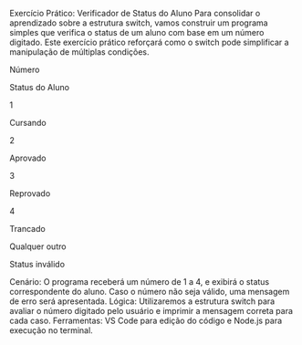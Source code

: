 Exercício Prático: Verificador de Status do Aluno
Para consolidar o aprendizado sobre a estrutura switch, vamos construir um programa simples que verifica o status de um aluno com base em um número digitado. Este exercício prático reforçará como o switch pode simplificar a manipulação de múltiplas condições.

Número

Status do Aluno

1

Cursando

2

Aprovado

3

Reprovado

4

Trancado

Qualquer outro

Status inválido

Cenário: O programa receberá um número de 1 a 4, e exibirá o status correspondente do aluno. Caso o número não seja válido, uma mensagem de erro será apresentada.
Lógica: Utilizaremos a estrutura switch para avaliar o número digitado pelo usuário e imprimir a mensagem correta para cada caso.
Ferramentas: VS Code para edição do código e Node.js para execução no terminal.
